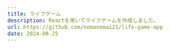 ```yaml
---
title: ライフゲーム
description: Reactを用いてライフゲームを作成しました。
url: https://github.com/nomanoma121/life-game-app
date: 2024-08-25
---
```

